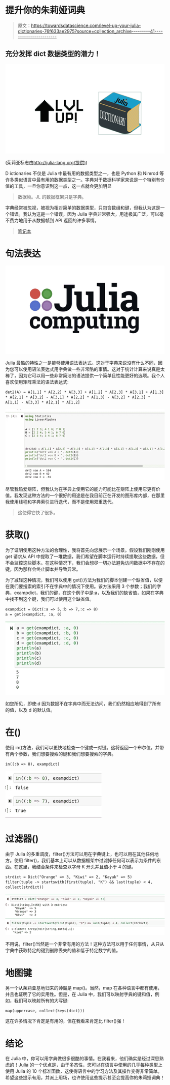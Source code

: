 # 提升你的朱莉娅词典

> 原文：<https://towardsdatascience.com/level-up-your-julia-dictionaries-76f633ae2975?source=collection_archive---------41----------------------->

## 充分发挥 dict 数据类型的潜力！

![](img/1434dd9e9d0cb0e89f6b05717c1f9df2.png)

(茱莉亚标志由[http://julia-lang.org/提供)](http://julia-lang.org/))

D ictionaries 不仅是 Julia 中最有用的数据类型之一，也是 Python 和 Nimrod 等许多类似语言中最有用的数据类型之一。字典对于数据科学家来说是一个特别有价值的工具，一旦你意识到这一点，这一点就会更加明显

> 数据帧。JL 的数据框架只是字典。

字典经常被忽视，被视为相对简单的数据类型，只包含数组和键，但我认为这是一个错误。我认为这是一个错误，因为 Julia 字典非常强大，用途极其广泛，可以毫不费力地用于从数据帧到 API 返回的许多事情。

> [笔记本](https://github.com/emmettgb/Emmetts-DS-NoteBooks/blob/master/Julia/Level%20up%20your%20JL%20dictionaries.ipynb)

# 句法表达

![](img/6423d6a402ad59a89f35ecda95fbb0c0.png)

Julia 最酷的特性之一是能够使用语法表达式。这对于字典来说没有什么不同，因为您可以使用语法表达式用字典做一些非常酷的事情。这对于统计计算来说真是太棒了，因为它可以用一些非常简洁的语法提供一个简单且性能更好的选项。我个人喜欢使用矩阵乘法的语法表达式:

```
det2(A) = A[1,1] * A[2,2] * A[3,3] + A[1,2] * A[2,3] * A[3,1] + A[1,3] * A[2,1] * A[3,2] - A[3,1] * A[2,2] * A[1,3] - A[3,2] * A[2,3] * A[1,1] - A[3,3] * A[2,1] * A[1,2]
```

![](img/db5d2fd3a4eee09320716e872d76dc41.png)

尽管我热爱矩阵，但我认为在字典上使用它的能力可能比在矩阵上使用它更有价值。我发现这种方法的一个很好的用途是在我目前正在开发的图形库内部，在那里我使用线程和字典索引进行迭代，而不是使用双重迭代。

> 这使得它快了很多。

# 获取()

为了证明使用这种方法的合理性，我将首先向您展示一个场景。假设我们刚刚使用 get 请求从 API 中提取了一堆数据，我们希望在脚本运行时持续提取这些数据，但不会监控这些脚本。在这种情况下，我们会想尽一切办法避免访问数据中不存在的键，因为那样会终止脚本并导致异常。

为了减轻这种情况，我们可以使用 get()方法为我们的脚本创建一个缺省值，以便在我们要搜索的索引不在字典中的情况下使用。该方法采用 3 个参数；我们的字典，exampdict，我们的键，在这个例子中是:a，以及我们的缺省值，如果在字典中找不到这个键，我们可以使用这个缺省值。

```
exampdict = Dict(:a => 5,:b => 7,:c => 8)
a = get(exampdict, :a, 0)
```

![](img/c9a9c8c14fd4768f80ef9835d08e5e85.png)

如您所见，即使:d 因为数据不在字典中而无法访问，我们仍然相应地得到了所有的值，以及 d 的默认值。

# 在()

使用 in()方法，我们可以更快地检查一个键或一对键。这将返回一个布尔值，并带有两个参数，我们想要搜索的键和我们想要搜索的字典。

```
in((:b => 8), exampdict)
```

![](img/4f1fac5307e2d7779400093a990aed19.png)

# 过滤器()

由于 Julia 的多重调度，filter()方法可以用在字典键上，也可以用在其他任何地方。使用 filter()，我们基本上可以从数据框架中过滤掉任何可以表示为条件的东西。在这里，我结合条件来检查以字母 K 开头并且值小于 4 的键。

```
strdict = Dict("Orange" => 3, "Kiwi" => 2, "Kayak" => 5)
filter(tuple -> startswith(first(tuple), "K") && last(tuple) < 4, collect(strdict))
```

![](img/6b1b78f30ae942b6207e6a8a49fd65d8.png)

不用说，filter()当然是一个非常有用的方法！这种方法可以用于任何事情，从只从字典中获取特定的键到删除丢失的值和低于特定数字的值。

# 地图键

另一个从茱莉亚基地归来的帅魔是 map()。当然，map 在各种语言中都有使用，并且也证明了它的实用性。但是，在 Julia 中，我们可以映射字典的键和值，例如，我们可以映射所有的大写键:

```
map(uppercase, collect(keys(dict)))
```

这在许多情况下肯定是有用的，但在我看来肯定比 filter()强！

# 结论

在 Julia 中，你可以用字典做很多很酷的事情。在我看来，他们确实是经过深思熟虑的！Julia 的一个优点是，由于多态性，您可以在语言中使用的几乎每种类型上使用 Julia 的 10 个标准函数，这使得语言中的学习方法及其操作变得非常简单。希望这些提示有用，并派上用场，也许使用这些提示甚至会提高你的朱莉娅词典！